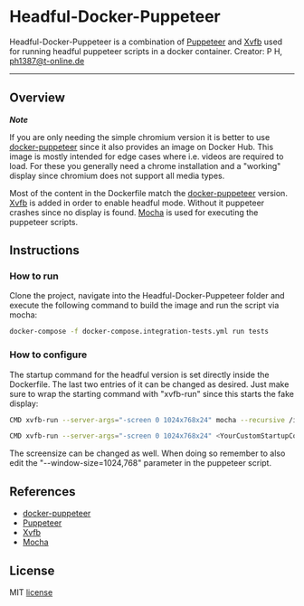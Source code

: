 # Headful-Docker-Puppeteer
Headful-Docker-Puppeteer is a combination of [Puppeteer](https://github.com/puppeteer/puppeteer) and [Xvfb](https://www.x.org/releases/X11R7.6/doc/man/man1/Xvfb.1.xhtml) used for running headful puppeteer scripts in a docker container.
Creator: P H, ph1387@t-online.de 

---

## Overview

***Note***

If you are only needing the simple chromium version it is better to use [docker-puppeteer](https://github.com/buildkite/docker-puppeteer) since it also provides an image on Docker Hub. This image is mostly intended for edge cases where i.e. videos are required to load. For these you generally need a chrome installation and a "working" display since chromium does not support all media types.

Most of the content in the Dockerfile match the [docker-puppeteer](https://github.com/buildkite/docker-puppeteer) version. [Xvfb](https://www.x.org/releases/X11R7.6/doc/man/man1/Xvfb.1.xhtml) is added in order to enable headful mode. Without it puppeteer crashes since no display is found. [Mocha](https://mochajs.org/) is used for executing the puppeteer scripts.

## Instructions

### How to run
Clone the project, navigate into the Headful-Docker-Puppeteer folder and execute the following command to build the image and run the script via mocha:

```sh
docker-compose -f docker-compose.integration-tests.yml run tests
```

### How to configure
The startup command for the headful version is set directly inside the Dockerfile. The last two entries of it can be changed as desired. Just make sure to wrap the starting command with "xvfb-run" since this starts the fake display:

```sh
CMD xvfb-run --server-args="-screen 0 1024x768x24" mocha --recursive /integration-tests
```

```sh
CMD xvfb-run --server-args="-screen 0 1024x768x24" <YourCustomStartupCommand>
```

The screensize can be changed as well. When doing so remember to also edit the "--window-size=1024,768" parameter in the puppeteer script.

## References
- [docker-puppeteer](https://github.com/buildkite/docker-puppeteer)
- [Puppeteer](https://github.com/puppeteer/puppeteer)
- [Xvfb](https://www.x.org/releases/X11R7.6/doc/man/man1/Xvfb.1.xhtml)
- [Mocha](https://mochajs.org/)

## License
MIT [license](https://github.com/ph1387/Headful-Docker-Puppeteer/blob/master/LICENSE.txt)
